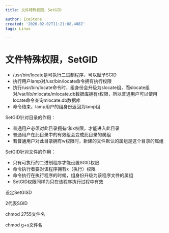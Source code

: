 ```yaml
---
title: 文件特殊权限，SetGID

author: IceStone
created: '2020-02-02T11:21:08.408Z'
tags: Linux

---
```


# 文件特殊权限，SetGID

* /usr/bin/locate是可执行二进制程序，可以赋予SGID
* 执行用户lamp对/usr/bin/locate命令拥有执行权限
* 执行/usr/bin/locate命令时，组身份会升级为slocate组，而slocate组对/var/lib/mlocate/mlocate.db数据库拥有r权限，所以普通用户可以使用locate命令查询mlocate.db数据库
* 命令结束，lamp用户的组身份返回为lamp组
 
 
SetGID针对目录的作用：

* 普通用户必须对此目录拥有r和x权限，才能进入此目录
* 普通用户在此目录中的有效组会变成此目录的属组
* 若普通用户对此目录拥有w权限时，新建的文件默认的属组是这个目录的属组
 
SetGID针对文件的作用：

* 只有可执行的二进制程序才能设置SGID权限
* 命令执行者要对该程序拥有x（执行）权限
* 命令执行在执行程序的时候，组身份升级为该程序文件的属组
* SetGID权限同样为只在该程序执行过程中有效
 
 
设定SetGISD

2代表SGID

chmod 2755文件名

chmod g+s文件名

